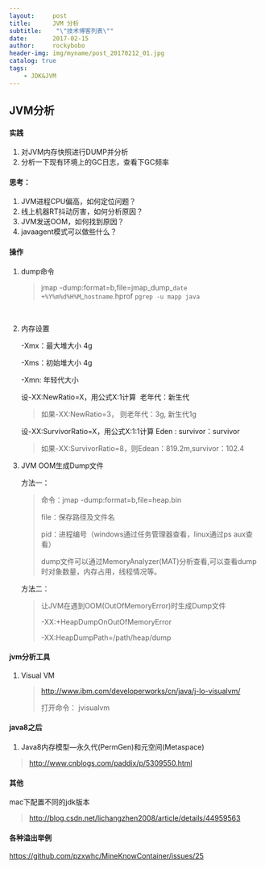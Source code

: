 ```yaml
---
layout:     post
title:      JVM 分析
subtitle:    "\"技术博客列表\""
date:       2017-02-15
author:     rockybobo
header-img: img/myname/post_20170212_01.jpg
catalog: true
tags:
    - JDK&JVM
---
```


## JVM分析

#### 实践

1. 对JVM内存快照进行DUMP并分析
2. 分析一下现有环境上的GC日志，查看下GC频率

#### 思考：

1. JVM进程CPU偏高，如何定位问题？
2. 线上机器RT抖动厉害，如何分析原因？
3. JVM发送OOM，如何找到原因？
4. javaagent模式可以做些什么？

#### 操作

1. dump命令

   > jmap -dump:format=b,file=jmap_dump_`date +%Y%m%d%H%M`_`hostname`.hprof `pgrep -u mapp java`

   ​

2. 内存设置

   -Xmx：最大堆大小  4g

   -Xms：初始堆大小 4g

   -Xmn:  年轻代大小  

   设-XX:NewRatio=X，用公式X:1计算                老年代：新生代

   > 如果-XX:NewRatio=3，  则老年代：3g, 新生代1g

   设-XX:SurvivorRatio=X，用公式X:1:1计算       Eden : survivor：survivor

   > 如果-XX:SurvivorRatio=8，则Edean：819.2m,survivor：102.4

3. JVM OOM生成Dump文件

   方法一：

   >  命令：jmap -dump:format=b,file=heap.bin
   >
   >  file：保存路径及文件名
   >
   >  pid：进程编号（windows通过任务管理器查看，linux通过ps aux查看）
   >
   >  dump文件可以通过MemoryAnalyzer(MAT)分析查看,可以查看dump时对象数量，内存占用，线程情况等。

   方法二：

   > 让JVM在遇到OOM(OutOfMemoryError)时生成Dump文件
   >
   > -XX:+HeapDumpOnOutOfMemoryError 
   >
   > -XX:HeapDumpPath=/path/heap/dump

#### jvm分析工具

1. Visual VM

   > http://www.ibm.com/developerworks/cn/java/j-lo-visualvm/
   >
   > 打开命令： jvisualvm



  #### java8之后 

1.  Java8内存模型—永久代(PermGen)和元空间(Metaspace)

   > http://www.cnblogs.com/paddix/p/5309550.html





#### 其他

mac下配置不同的jdk版本

> http://blog.csdn.net/lichangzhen2008/article/details/44959563

#### 各种溢出举例

https://github.com/pzxwhc/MineKnowContainer/issues/25

   

  



